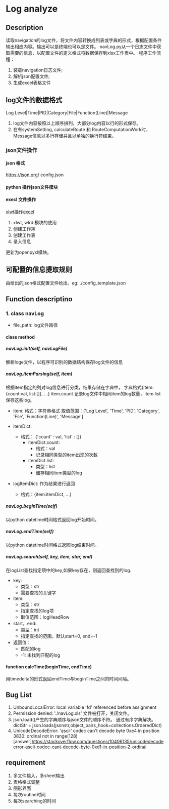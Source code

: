 # Log analyze

## Description

读取navigation的log文件，将文件内容转换成列表或字典的形式，根据配置条件输出相应内容。输出可以是终端也可以是文件。
navLog.py从一个日志文件中获取需要的信息，以配置文件的定义格式将数据保存到xlsx工作表中。
程序工作流程：

  1. 装载navigation日志文件;
  2. 解析json配置文件;
  3. 生成excel表格文件

## log文件的数据格式

Log Level|Time|PID|Category|File|Function(Line)|Message

1. log文件内容按照以上顺序排列，大部分log内容以行的形式保存。
2. 在有systemSetting, calculateRoute 和 RouteComputationWork时，Message信息以多行存储并且以单独的换行符结束。

### json文件操作

#### json 格式

<https://json.org/>
config.json

#### python 操作json文件模块

#### execl 文件操作

[xlwt操作excel](https://www.jianshu.com/p/4e39444d5ebc)

1. xlwt, wlrd 模块的使用
2. 创建工作簿
3. 创建工作表
4. 录入信息

更新为openpyxl模块。

## 可配置的信息提取规则

由给出的json格式配置文件给出。eg: ./config_template.json

## Function descriptino

### 1. class navLog

* file_path: log文件路径

#### class method

##### navLog.__init__(self, navLogFile)

解析loge文件，以程序可识别的数据结构保存log文件的信息

##### navLog.itemParsing(self, item)

根据item指定的列对log信息进行分类，结果存储在字典中，
字典格式{item:{count:val, list:[]}, ...}
item.count 记录log文件中相同item的log数量，item.list保存这些log。

* item:
  格式：字符串格式
  取值范围：['Log Level', 'Time', 'PID', 'Category', 'File', 'Function(Line)', 'Message']

* itemDict:
  * 格式： {'count' : val, 'list' : []}
    * itemDict.count:
      * 格式：val
      * 记录相同类型的item出现的次数
    * itemDict.list:
      * 类型：list
      * 储存相同item类型的log

* logItemDict:  作为结果进行返回
  * 格式：{item:itemDict, ...}

##### navLog.beginTime(self)

以python datetime时间格式返回log开始时间。

##### navLog.endTime(self)

以python datetime时间格式返回log结束时间。

##### navLog.search(self, key, item, star, end)

在logList查找指定项中的key,如果key存在，则返回查找到的log.

* key:
  * 类型：str
  * 需要查找的关键字
* item:
  * 类型：str
  * 指定查找的log项
  * 取值范围：logHeadRow
* start，end:
  * 类型：int
  * 指定查找的范围。默认start=0, end=-1
* 返回值：
  * 匹配的log
  * -1: 未找到匹配的log

#### function calcTime(beginTime, endTime)

用timedelta的形式返回endTime与beginTime之间的时间间隔。
  
## Bug List

1. UnboundLocalError: local variable 'fd' referenced before assignment
2. Permission denied: './navLog.xls'
文件被打开，关闭文件。
3. json.load()产生的字典顺序与json文件的顺序不符。
通过有序字典解决。
dictStr = json.loads(jsonstr,object_pairs_hook=collections.OrderedDict)
4. UnicodeDecodeError: 'ascii' codec can't decode byte 0xe4 in position 3830: ordinal not in range(128)
[answer]<https://stackoverflow.com/questions/10406135/unicodedecodeerror-ascii-codec-cant-decode-byte-0xd1-in-position-2-ordinal>

## requirement

1. 多文件输入，多sheet输出
2. 表格格式调整
3. 图形界面
4. 每次routine时间
5. 每次searching的时间
